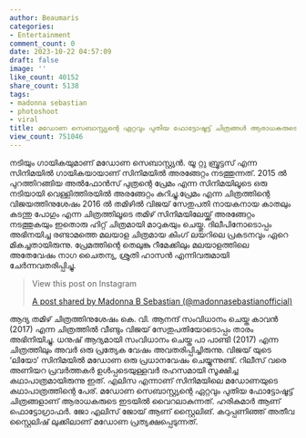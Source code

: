 ```yaml
---
author: Beaumaris
categories:
- Entertainment
comment_count: 0
date: 2023-10-22 04:57:09
draft: false
image: ''
like_count: 40152
share_count: 5138
tags:
- madonna sebastian
- photoshoot
- viral
title: മഡോണ സെബാസ്റ്റ്യന്റെ ഏറ്റവും പുതിയ ഫോട്ടോഷൂട്ട് ചിത്രങ്ങൾ ആരാധകരുടെ ഇടയിൽ വൈറലാകുന്നു
view_count: 751046
---
```


നടിയും ഗായികയുമാണ് മഡോണ സെബാസ്റ്റ്യൻ. യൂ റ്റു ബ്രൂട്ടസ് എന്ന സിനിമയിൽ ഗായികയായാണ് സിനിമയിൽ അരങ്ങേറ്റം നടത്തുന്നത്. 2015 ൽ പുറത്തിറങ്ങിയ അൽഫോൻസ്‌ പുത്രന്റെ പ്രേമം എന്ന സിനിമയിലൂടെ ഒരു നടിയായി വെള്ളിത്തിരയിൽ അരങ്ങേറ്റം കുറിച്ചു.പ്രേമം എന്ന ചിത്രത്തിന്റെ വിജയത്തിനുശേഷം 2016 ൽ തമിഴിൽ വിജയ് സേതുപതി നായകനായ കാതലും കടന്തു പോഗും എന്ന ചിത്രത്തിലൂടെ തമിഴ് സിനിമയിലേയ്ക്ക് അരങ്ങേറ്റം നടത്തുകയും ഇതൊരു ഹിറ്റ് ചിത്രമായി മാറുകയും ചെയ്തു. ദിലീപിനോടൊപ്പം അഭിനയിച്ച രണ്ടാമത്തെ മലയാള ചിത്രമായ കിംഗ് ലയറിലെ പ്രകടനവും ഏറെ മികച്ചതായിരുന്നു. പ്രേമത്തിന്റെ തെലുങ്കു റീമേക്കിലും മലയാളത്തിലെ അതേവേഷം നാഗ ചൈതന്യ, ശ്രുതി ഹാസൻ എന്നിവരുമായി ചേർന്നവതരിപ്പിച്ചു. 

> View this post on Instagram
> 
> [A post shared by Madonna B Sebastian (@madonnasebastianofficial)](https://www.instagram.com/p/CyqLv9XpDIy/?utm_source=ig_embed&utm_campaign=loading)

ആദ്യ തമിഴ് ചിത്രത്തിനുശേഷം കെ. വി. ആനന്ദ് സംവിധാനം ചെയ്ത കാവൻ (2017) എന്ന ചിത്രത്തിൽ വീണ്ടും വിജയ് സേതുപതിയോടൊപ്പം താരം അഭിനിയിച്ചു. ധനുഷ് ആദ്യമായി സംവിധാനം ചെയ്ത പാ പാണ്ടി (2017) എന്ന ചിത്രത്തിലും അവർ ഒരു പ്രത്യേക വേഷം അവതരിപ്പിച്ചിരുന്നു. വിജയ് യുടെ ‘ലിയോ’ സിനിമയിൽ മഡോണ ഒരു പ്രധാനവേഷം ചെയ്യുന്നുണ്ട്. റിലീസ് വരെ അണിയറ പ്രവർത്തകർ ഉൾപ്പടെയുള്ളവർ രഹസമായി സൂക്ഷിച്ച കഥാപാത്രമായിരുന്നു ഇത്. എലിസ എന്നാണ് സിനിമയിലെ മഡോണയുടെ കഥാപാത്രത്തിന്റെ പേര്. മഡോണ സെബാസ്റ്റ്യന്റെ ഏറ്റവും പുതിയ ഫോട്ടോഷൂട്ട് ചിത്രങ്ങളാണ് ആരാധകരുടെ ഇടയിൽ വൈറലാകുന്നത്. ഹരികുമാർ ആണ് ഫൊട്ടോഗ്രാഫർ. ജോ എലിസ് ജോയ് ആണ് സ്റ്റൈലിങ്. കറുപ്പണിഞ്ഞ് അതീവ സ്റ്റൈലിഷ് ലുക്കിലാണ് മഡോണ പ്രത്യക്ഷപ്പെടുന്നത്.